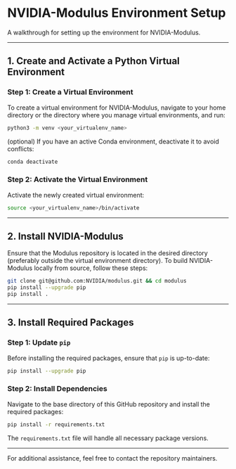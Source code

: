 # NVIDIA-Modulus Environment Setup

A walkthrough for setting up the environment for NVIDIA-Modulus.

---

## 1. Create and Activate a Python Virtual Environment

### **Step 1: Create a Virtual Environment**
To create a virtual environment for NVIDIA-Modulus, navigate to your home directory or the directory where you manage virtual environments, and run:

```bash
python3 -m venv <your_virtualenv_name>
```

(optional) If you have an active Conda environment, deactivate it to avoid conflicts:

```bash
conda deactivate
```

### **Step 2: Activate the Virtual Environment**
Activate the newly created virtual environment:

```bash
source <your_virtualenv_name>/bin/activate
```

---

## 2. Install NVIDIA-Modulus
Ensure that the Modulus repository is located in the desired directory (preferably outside the virtual environment directory). To build NVIDIA-Modulus locally from source, follow these steps:

```bash
git clone git@github.com:NVIDIA/modulus.git && cd modulus
pip install --upgrade pip
pip install .
```

---

## 3. Install Required Packages

### **Step 1: Update `pip`**
Before installing the required packages, ensure that `pip` is up-to-date:

```bash
pip install --upgrade pip
```

### **Step 2: Install Dependencies**
Navigate to the base directory of this GitHub repository and install the required packages:

```bash
pip install -r requirements.txt
```

The `requirements.txt` file will handle all necessary package versions.

---


For additional assistance, feel free to contact the repository maintainers.
